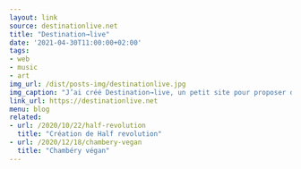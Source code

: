 ```yaml
---
layout: link
source: destinationlive.net
title: "Destination→live"
date: '2021-04-30T11:00:00+02:00'
tags:
- web
- music
- art
img_url: /dist/posts-img/destinationlive.jpg
img_caption: "J’ai créé Destination→live, un petit site pour proposer des live et voir des vidéos."
link_url: https://destinationlive.net
menu: blog
related:
- url: /2020/10/22/half-revolution
  title: "Création de Half revolution"
- url: /2020/12/18/chambery-vegan
  title: "Chambéry végan"
---
```

